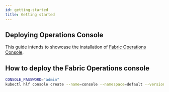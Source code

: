 ```yaml
---
id: getting-started
title: Getting started
---
```


## Deploying Operations Console

This guide intends to showcase the installation of [Fabric Operations Console](https://github.com/hyperledger-labs/fabric-operations-console).

## How to deploy the Fabric Operations console



```bash
CONSOLE_PASSWORD="admin"
kubectl hlf console create --name=console --namespace=default --version="latest" --image="ghcr.io/hyperledger-labs/fabric-console" --admin-user="admin" --admin-pwd="$CONSOLE_PASSWORD"
```
